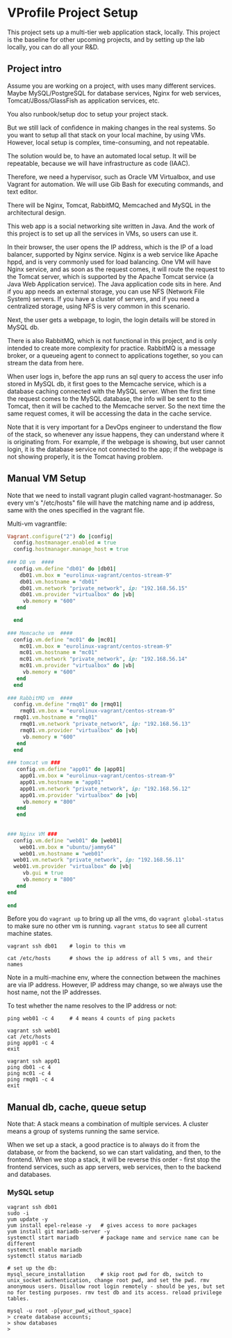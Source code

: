 # VProfile Project Setup
This project sets up a multi-tier web application stack, locally. This project is the baseline for other upcoming projects, and by setting up the lab locally, you can do all your R&D. 

## Project intro
Assume you are working on a project, with uses many different services. Maybe MySQL/PostgreSQL for database services, Nginx for web services, Tomcat/JBoss/GlassFish as application services, etc. 

You also runbook/setup doc to setup your project stack. 

But we still lack of confidence in making changes in the real systems. So you want to setup all that stack on your local machine, by using VMs. However, local setup is complex, time-consuming, and not repeatable. 

The solution would be, to have an automated local setup. It will be repeatable, because we will have infrastructure as code (IAAC). 

Therefore, we need a hypervisor, such as Oracle VM Virtualbox, and use Vagrant for automation. We will use Gib Bash for executing commands, and text editor. 

There will be Nginx, Tomcat, RabbitMQ, Memcached and MySQL in the architectural design. 

This web app is a social networking site written in Java. And the work of this project is to set up all the services in VMs, so users can use it. 

In their browser, the user opens the IP address, which is the IP of a load balancer, supported by Nginx service. Nginx is a web service like Apache hppd, and is very commonly used for load balancing. One VM will have Nginx service, and as soon as the request comes, it will route the request to the Tomcat server, which is supported by the Apache Tomcat service (a Java Web Application service). The Java application code sits in here. And if you app needs an external storage, you can use NFS (Network File System) servers. If you have a cluster of servers, and if you need a centralized storage, using NFS is very common in this scenario. 

Next, the user gets a webpage, to login, the login details will be stored in MySQL db. 

There is also RabbitMQ, which is not functional in this project, and is only intended to create more complexity for practice. RabbitMQ is a message broker, or a queueing agent to connect to applications together, so you can stream the data from here. 

When user logs in, before the app runs an sql query to access the user info stored in MySQL db, it first goes to the Memcache service, which is a database caching connected with the MySQL server. When the first time the request comes to the MySQL database, the info will be sent to the Tomcat, then it will be cached to the Memcache server. So the next time the same request comes, it will be accessing the data in the cache service. 

Note that it is very important for a DevOps engineer to understand the flow of the stack, so whenever any issue happens, they can understand where it is originating from. For example, if the webpage is showing, but user cannot login, it is the database service not connected to the app; if the webpage is not showing properly, it is the Tomcat having problem. 

## Manual VM Setup
Note that we need to install vagrant plugin called vagrant-hostmanager. So every vm's "/etc/hosts" file will have the matching name and ip address, same with the ones specified in the vagrant file. 

Multi-vm vagrantfile:
```ruby
Vagrant.configure("2") do |config|
  config.hostmanager.enabled = true 
  config.hostmanager.manage_host = true
  
### DB vm  ####
  config.vm.define "db01" do |db01|
    db01.vm.box = "eurolinux-vagrant/centos-stream-9"
    db01.vm.hostname = "db01"
    db01.vm.network "private_network", ip: "192.168.56.15"
    db01.vm.provider "virtualbox" do |vb|
     vb.memory = "600"
   end

  end
  
### Memcache vm  #### 
  config.vm.define "mc01" do |mc01|
    mc01.vm.box = "eurolinux-vagrant/centos-stream-9"
    mc01.vm.hostname = "mc01"
    mc01.vm.network "private_network", ip: "192.168.56.14"
    mc01.vm.provider "virtualbox" do |vb|
     vb.memory = "600"
   end
  end
  
### RabbitMQ vm  ####
  config.vm.define "rmq01" do |rmq01|
    rmq01.vm.box = "eurolinux-vagrant/centos-stream-9"
  rmq01.vm.hostname = "rmq01"
    rmq01.vm.network "private_network", ip: "192.168.56.13"
    rmq01.vm.provider "virtualbox" do |vb|
     vb.memory = "600"
   end
  end
  
### tomcat vm ###
   config.vm.define "app01" do |app01|
    app01.vm.box = "eurolinux-vagrant/centos-stream-9"
    app01.vm.hostname = "app01"
    app01.vm.network "private_network", ip: "192.168.56.12"
    app01.vm.provider "virtualbox" do |vb|
     vb.memory = "800"
   end
   end
   
  
### Nginx VM ###
  config.vm.define "web01" do |web01|
    web01.vm.box = "ubuntu/jammy64"
    web01.vm.hostname = "web01"
  web01.vm.network "private_network", ip: "192.168.56.11"
  web01.vm.provider "virtualbox" do |vb|
     vb.gui = true
     vb.memory = "800"
   end
end
  
end
```

Before you do `vagrant up` to bring up all the vms, do `vagrant global-status` to make sure no other vm is running. `vagrant status` to see all current machine states. 

```console
vagrant ssh db01    # login to this vm

cat /etc/hosts      # shows the ip address of all 5 vms, and their names
```

Note in a multi-machine env, where the connection between the machines are via IP address. However, IP address may change, so we always use the host name, not the IP addresses. 

To test whether the name resolves to the IP address or not:
```console
ping web01 -c 4     # 4 means 4 counts of ping packets

vagrant ssh web01
cat /etc/hosts 
ping app01 -c 4
exit

vagrant ssh app01
ping db01 -c 4
ping mc01 -c 4
ping rmq01 -c 4
exit
```

## Manual db, cache, queue setup
Note that: A stack means a combination of multiple services. A cluster means a group of systems running the same service. 

When we set up a stack, a good practice is to always do it from the database, or from the backend, so we can start validating, and then, to the frontend. When we stop a stack, it will be reverse this order - first stop the frontend services, such as app servers, web services, then to the backend and databases. 

### MySQL setup
```console
vagrant ssh db01
sudo -i
yum update -y
yum install epel-release -y   # gives access to more packages
yum install git mariadb-server -y
systemctl start mariadb       # package name and service name can be different
systemctl enable mariadb
systemctl status mariadb

# set up the db: 
mysql_secure_installation     # skip root pwd for db, switch to unix_socket authentication, change root pwd, and set the pwd. rmv anonymous users. Disallow root login remotely - should be yes, but set no for testing purposes. rmv test db and its access. reload privilege tables. 

mysql -u root -p[your_pwd_without_space]
> create database accounts;
> show databases
> 











```































